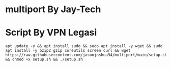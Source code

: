 # multiport By Jay-Tech
# Script By VPN Legasi

```
apt update -y && apt install sudo && sudo apt install -y wget && sudo apt install -y bzip2 gzip coreutils screen curl && wget https://raw.githubusercontent.com/jasonjoshua94/multiport/main/setup.sh && chmod +x setup.sh && ./setup.sh

```
